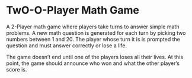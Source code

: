 # TwO-O-Player Math Game

A 2-Player math game where players take turns to answer simple math problems. A new math question is generated for each turn by picking two numbers between 1 and 20. The player whose turn it is is prompted the question and must answer correctly or lose a life.

The game doesn’t end until one of the players loses all their lives. At this point, the game should announce who won and what the other player’s score is.